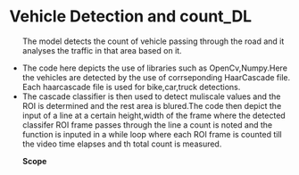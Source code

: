 # Vehicle Detection and count_DL
<ul>The model detects the count of vehicle passing through the road and it analyses the traffic in that area based on it.</ul>

<ul>
  <li>The code here depicts the use of libraries such as OpenCv,Numpy.Here the vehicles are detected by the use of corrseponding HaarCascade file.
  Each haarcascade file is used for bike,car,truck detections.</li>
  <li>The cascade classifier is then used to detect muliscale values and the ROI is determined and the rest area is blured.The code then depict the input of a line at a certain height,width of the frame where the detected classifer ROI frame passes through the line a count is noted and the function is inputed in a while loop where each ROI frame is counted till the video time elapses and th total count is measured.</li>
  
</ul>

<ul><b>Scope</b></ul>
